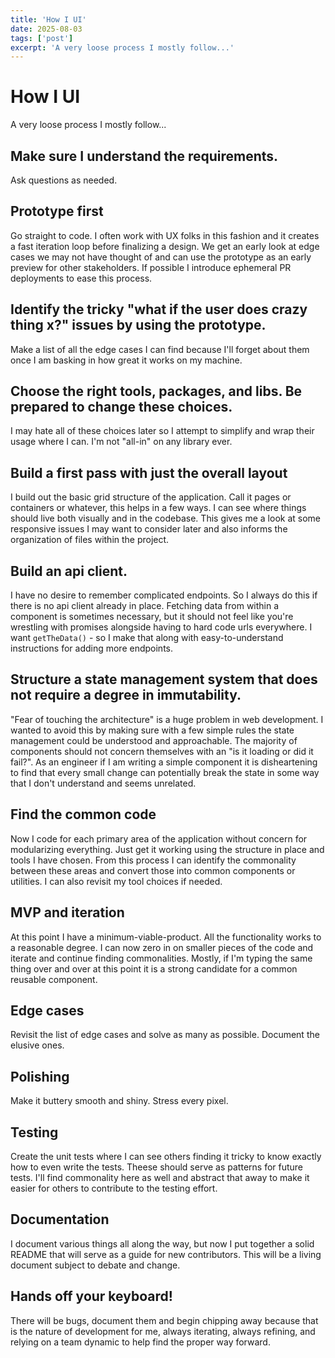 ```yaml
---
title: 'How I UI'
date: 2025-08-03
tags: ['post']
excerpt: 'A very loose process I mostly follow...'
---
```


<hgroup>
	<h1>How I UI</h1>
	<p>A very loose process I mostly follow...</p>
</hgroup>

## Make sure I understand the requirements.

Ask questions as needed.

## Prototype first

Go straight to code.  I often work with UX folks in this fashion and it creates a fast iteration loop before finalizing a design.  We get an early look at edge cases we may not have thought of and can use the prototype as an early preview for other stakeholders.  If possible I introduce ephemeral PR deployments to ease this process.

## Identify the tricky "what if the user does crazy thing x?" issues by using the prototype.

Make a list of all the edge cases I can find because I'll forget about them once I am basking in how great it works on my machine.

## Choose the right tools, packages, and libs.  Be prepared to change these choices.

I may hate all of these choices later so I attempt to simplify and wrap their usage where I can.  I'm not "all-in" on any library ever.

## Build a first pass with just the overall layout

I build out the basic grid structure of the application.  Call it pages or containers or whatever, this helps in a few ways.  I can see where things should live both visually and in the codebase.  This gives me a look at some responsive issues I may want to consider later and also informs the organization of files within the project.

## Build an api client.

I have no desire to remember complicated endpoints.  So I always do this if there is no api client already in place.  Fetching data from within a component is sometimes necessary, but it should not feel like you're wrestling with promises alongside having to hard code urls everywhere.  I want `getTheData()` - so I make that along with easy-to-understand instructions for adding more endpoints.

## Structure a state management system that does not require a degree in immutability.

"Fear of touching the architecture" is a huge problem in web development.  I wanted to avoid this by making sure with a few simple rules the state management could be understood and approachable.  The majority of components should not concern themselves with an "is it loading or did it fail?".  As an engineer if I am writing a simple component it is disheartening to find that every small change can potentially break the state in some way that I don't understand and seems unrelated.

## Find the common code

Now I code for each primary area of the application without concern for modularizing everything.  Just get it working using the structure in place and tools I have chosen.  From this process I can identify the commonality between these areas and convert those into common components or utilities.  I can also revisit my tool choices if needed.

## MVP and iteration

At this point I have a minimum-viable-product.  All the functionality works to a reasonable degree.  I can now zero in on smaller pieces of the code and iterate and continue finding commonalities. Mostly, if I'm typing the same thing over and over at this point it is a strong candidate for a common reusable component.

## Edge cases

Revisit the list of edge cases and solve as many as possible.  Document the elusive ones.

## Polishing

Make it buttery smooth and shiny.  Stress every pixel.

## Testing

Create the unit tests where I can see others finding it tricky to know exactly how to even write the tests.  Theese should serve as patterns for future tests.  I'll find commonality here as well and abstract that away to make it easier for others to contribute to the testing effort.

## Documentation

I document various things all along the way, but now I put together a solid README that will serve as a guide for new contributors.  This will be a living document subject to debate and change.

## Hands off your keyboard!

There will be bugs, document them and begin chipping away because that is the nature of development for me, always iterating, always refining, and relying on a team dynamic to help find the proper way forward.